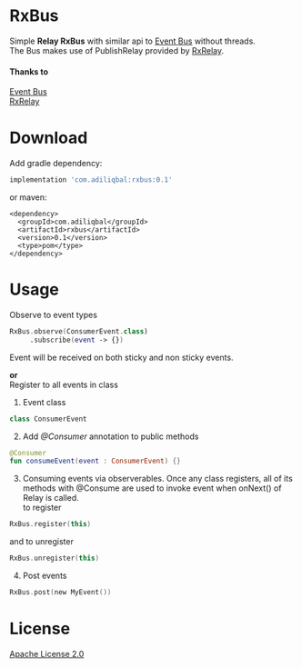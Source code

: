 # RxBus
Simple **Relay RxBus** with similar api to [Event Bus](https://github.com/greenrobot/EventBus) without threads. <br>
The Bus makes use of PublishRelay provided by [RxRelay](https://github.com/JakeWharton/RxRelay).

#### Thanks to
[Event Bus](https://github.com/greenrobot/EventBus)<br>
[RxRelay](https://github.com/JakeWharton/RxRelay)



# Download
Add gradle dependency:
```gradle
implementation 'com.adiliqbal:rxbus:0.1'
```
or maven:
```maven
<dependency>
  <groupId>com.adiliqbal</groupId>
  <artifactId>rxbus</artifactId>
  <version>0.1</version>
  <type>pom</type>
</dependency>  
```

# Usage
Observe to event types
```kotlin
RxBus.observe(ConsumerEvent.class)
     .subscribe(event -> {})
```
Event will be received on both sticky and non sticky events. 

**or** <br>
Register to all events in class

1. Event class
```kotlin
class ConsumerEvent
```

2. Add *@Consumer* annotation to public methods
```kotlin
@Consumer
fun consumeEvent(event : ConsumerEvent) {}
```

3. Consuming events via observerables. Once any class registers, all of its methods with @Consume are used to invoke event when onNext() of Relay is called.<br>
to register
```kotlin
RxBus.register(this)
```
and to unregister
```kotlin
RxBus.unregister(this)
```

4. Post events
```kotlin
RxBus.post(new MyEvent())
```

# License
[Apache License 2.0](https://github.com/adilxiqbal/RxBus/blob/master/LICENSE)
